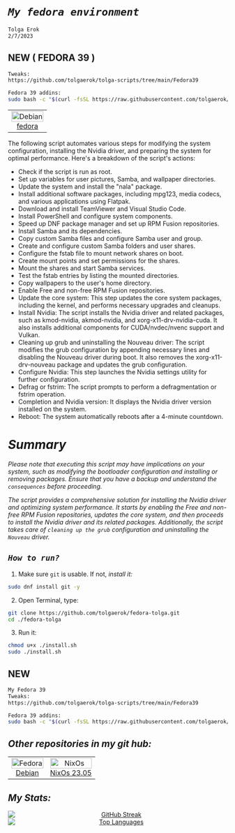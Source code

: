 

# *`My fedora environment`*
```sh
Tolga Erok
2/7/2023
```
## NEW ( FEDORA 39 )
```sh
Tweaks:
https://github.com/tolgaerok/tolga-scripts/tree/main/Fedora39

Fedora 39 addins:
sudo bash -c "$(curl -fsSL https://raw.githubusercontent.com/tolgaerok/tolga-scripts/main/Fedora39/TolgaFedora39.sh)"
```

<div align="left">
  <table style="border-collapse: collapse; width: 100%; border: none;">
    <td align="center" style="border: none;">
        <a href="https://fedoraproject.org/">
          <img src="https://flathub.org/img/distro/fedora.svg" alt="Debian" style="width: 100%;">
          <br>fedora
        </a>
      </td>
    </tr>
  </table>
</div>

The following script automates various steps for modifying the system configuration, installing the Nvidia driver, and preparing the system for optimal performance. Here's a breakdown of the script's actions:

- Check if the script is run as root.
- Set up variables for user pictures, Samba, and wallpaper directories.
- Update the system and install the "nala" package.
- Install additional software packages, including mpg123, media codecs, and various applications using Flatpak.
- Download and install TeamViewer and Visual Studio Code.
- Install PowerShell and configure system components.
- Speed up DNF package manager and set up RPM Fusion repositories.
- Install Samba and its dependencies.
- Copy custom Samba files and configure Samba user and group.
- Create and configure custom Samba folders and user shares.
- Configure the fstab file to mount network shares on boot.
- Create mount points and set permissions for the shares.
- Mount the shares and start Samba services.
- Test the fstab entries by listing the mounted directories.
- Copy wallpapers to the user's home directory.
- Enable Free and non-free RPM Fusion repositories.
- Update the core system: This step updates the core system packages, including the kernel, and performs necessary upgrades and cleanups.
- Install Nvidia: The script installs the Nvidia driver and related packages, such as kmod-nvidia, akmod-nvidia, and xorg-x11-drv-nvidia-cuda. It also installs additional components for CUDA/nvdec/nvenc support and Vulkan.
- Cleaning up grub and uninstalling the Nouveau driver: The script modifies the grub configuration by appending necessary lines and disabling the Nouveau driver during boot. It also removes the xorg-x11-drv-nouveau package and updates the grub configuration.
- Configure Nvidia: This step launches the Nvidia settings utility for further configuration.
- Defrag or fstrim: The script prompts to perform a defragmentation or fstrim operation.
- Completion and Nvidia version: It displays the Nvidia driver version installed on the system.
- Reboot: The system automatically reboots after a 4-minute countdown.

# *Summary*
*Please note that executing this script may have implications on your system, such as modifying the bootloader configuration and installing or removing packages. Ensure that you have a backup and understand the `consequences` before proceeding.*

*The script provides a comprehensive solution for installing the Nvidia driver and optimizing system performance. It starts by enabling the Free and non-free RPM Fusion repositories, updates the core system, and then proceeds to install the Nvidia driver and its related packages. Additionally, the script takes care of `cleaning up the grub` configuration and uninstalling the `Nouveau` driver.*


## *`How to run?`*

1. Make sure `git` is usable. If not, *install it:*

```sh
sudo dnf install git -y
```

2. Open Terminal, type:

```sh
git clone https://github.com/tolgaerok/fedora-tolga.git
cd ./fedora-tolga
```

3. Run it:

```sh
chmod u+x ./install.sh
sudo ./install.sh
```
## NEW
```sh
My Fedora 39
Tweaks:
https://github.com/tolgaerok/tolga-scripts/tree/main/Fedora39

Fedora 39 addins:
sudo bash -c "$(curl -fsSL https://raw.githubusercontent.com/tolgaerok/tolga-scripts/main/Fedora39/TolgaFedora39.sh)"
```

## *Other repositories in my git hub:*

<div align="center">
  <table style="border-collapse: collapse; width: 100%; border: none;">
    <tr>
     <td align="center" style="border: none;">
        <a href="https://github.com/tolgaerok/Debian-tolga">
          <img src="https://flathub.org/img/distro/debian.svg" alt="Fedora" style="width: 100%;">
          <br>Debian
        </a>
      </td>
      <td align="center" style="border: none;">
        <a href="https://github.com/tolgaerok/NixOS-tolga">
          <img src="https://flathub.org/img/distro/nixos.svg" alt="NixOs" style="width: 100%;">
          <br>NixOs 23.05
        </a>
      </td>
    </tr>
  </table>
</div>

## *My Stats:*

<div align="center">

<div style="text-align: center;">
  <a href="https://git.io/streak-stats" target="_blank">
    <img src="http://github-readme-streak-stats.herokuapp.com?user=tolgaerok&theme=dark&background=000000" alt="GitHub Streak" style="display: block; margin: 0 auto;">
  </a>
  <div style="text-align: center;">
    <a href="https://github.com/anuraghazra/github-readme-stats" target="_blank">
      <img src="https://github-readme-stats.vercel.app/api/top-langs/?username=tolgaerok&layout=compact&theme=vision-friendly-dark" alt="Top Languages" style="display: block; margin: 0 auto;">
    </a>
  </div>
</div>
</div>
